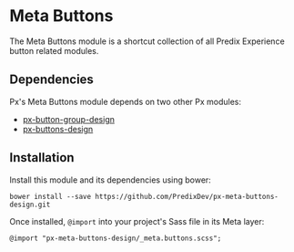 # Meta Buttons

The Meta Buttons module is a shortcut collection of all Predix Experience button related modules.

## Dependencies

Px's Meta Buttons module depends on two other Px modules:

* [px-button-group-design](https://github.com/PredixDev/px-button-group-design)
* [px-buttons-design](https://github.com/PredixDev/px-buttons-design)

## Installation

Install this module and its dependencies using bower:

    bower install --save https://github.com/PredixDev/px-meta-buttons-design.git

Once installed, `@import` into your project's Sass file in its Meta layer:

    @import "px-meta-buttons-design/_meta.buttons.scss";